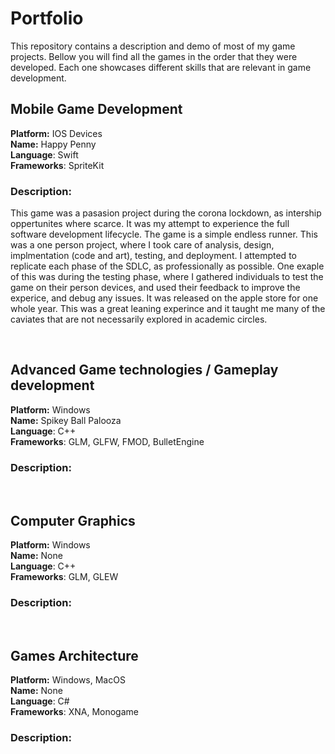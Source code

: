 # Portfolio
This repository contains a description and demo of most of my game projects. Bellow you will find all the games in the order that they were developed. Each one showcases different skills that are relevant in game development.

## Mobile Game Development


**Platform:** IOS Devices  
**Name:** Happy Penny  
**Language**: Swift  
**Frameworks**: SpriteKit  

### Description:
This game was a pasasion project during the corona lockdown, as intership oppertunites where scarce. It was my attempt to experience the full software development lifecycle. The game is a simple endless runner. This was a one person project, where I took care of analysis, design, implmentation (code and art), testing, and deployment. I attempted to replicate each phase of the SDLC, as professionally as possible. One exaple of this was during the testing phase, where I gathered individuals to test the game on their person devices, and used their feedback to improve the experice, and debug any issues. It was released on the apple store for one whole year. This was a great leaning experince and it taught me many of the caviates that are not necessarily explored in academic circles.

<br>

## Advanced Game technologies / Gameplay development


**Platform:** Windows  
**Name:** Spikey Ball Palooza  
**Language**: C++  
**Frameworks**: GLM, GLFW, FMOD, BulletEngine  

### Description:

<br>

## Computer Graphics


**Platform:** Windows  
**Name:** None   
**Language**: C++   
**Frameworks**: GLM, GLEW  

### Description:

<br>

## Games Architecture


**Platform:** Windows, MacOS  
**Name:** None   
**Language**: C#  
**Frameworks**: XNA, Monogame  

### Description:



